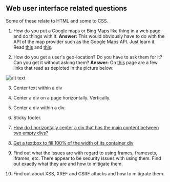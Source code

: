 ## Web user interface related questions

Some of these relate to HTML and some to CSS.

1. How do you put a Google maps or Bing Maps like thing in a web page and do things with it.
**Answer:** This would obviously have to do with the API of the map provider such as the Google Maps API. Just learn it. Read [this](https://developers.google.com/maps/documentation/javascript/adding-a-google-map) and [this](https://developers.google.com/maps/).

2. How do you get a user's geo-location? Do you have to ask them for it? Can you get it without asking them?
**Answer:** On [this](https://developers.google.com/maps/) page are a few links that read as depicted in the picture below:

![alt text](https://raw.githubusercontent.com/Sathyaish/Practice/master/HTML5/images/Geo-LocationLinkedOnGoogleMapsAPIWebsite.png "A picture of the front page of the Google Maps API website showing a few bullet points containing interesting features of the Google Maps API that can be used to get the user's location without using the GPS on his device, and that can be used to convert an address to geo-coordinates.")

3. Center text within a div

4. Center a div on a page horizontally. Vertically.

5. Center a div within a div.

6. Sticky footer.

7. [How do I horizontally center a div that has the main content between two empty divs?](https://stackoverflow.com/q/47540255/303685)

8. [Get a textbox to fill 100% of the width of its container div](https://stackoverflow.com/q/47325134/303685)

9. <a name = "IssuesWithFrames"></a>Find out what the issues are with regard to using frames, framesets, iframes, etc. There appear to be security issues with using them. Find out exactly what they are and how to mitigate them.

10. Find out about XSS, XREF and CSRF attacks and how to mitigrate them.
